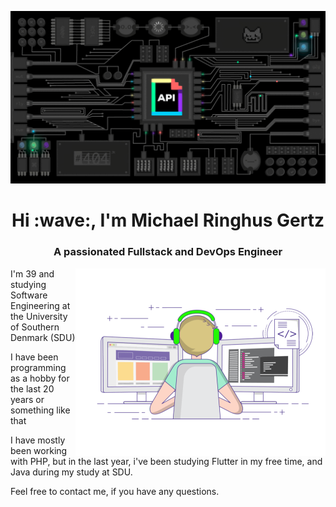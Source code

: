 [![Masterhead](https://raw.githubusercontent.com/MGertz/MGertz/main/images/header.gif)](https://ringhus.dk)

<h1 align="center">Hi :wave:, I'm Michael Ringhus Gertz</h1>

<h3 align="center">A passionated Fullstack and DevOps Engineer</h3>

<img align="right" alt="Coding" width="400" src="https://raw.githubusercontent.com/MGertz/MGertz/main/images/coder.gif">

<p align="left">
I'm 39 and studying Software Engineering at the University of Southern Denmark (SDU)
</p>
<p align="left">
I have been programming as a hobby for the last 20 years or something like that
</p>
<p align="left">
I have mostly been working with PHP, but in the last year, i've been studying Flutter in my free time, and Java during my study at SDU.
</p>
<p align="left">
Feel free to contact me, if you have any questions.
</p>

<!-- <h1 align="center">👋🏽 Hey 👋🏽</h1>
<h2 align="center">I'm Michael Ringhus Gertz!</h2>
<div align="center">
I'm 38 and studying Software Engineering at the University of Southern Denmark (SDU)<br>
I have been programming as a hobby for the last 20 years or something like that.<br>
<br>
I have mostly been working with PHP, but in the last year, i've been studying Flutter in my free time, and Java during my study at SDU.<br>
<br>
Feel free to contact me, if you have any questions.
</div>
-->
